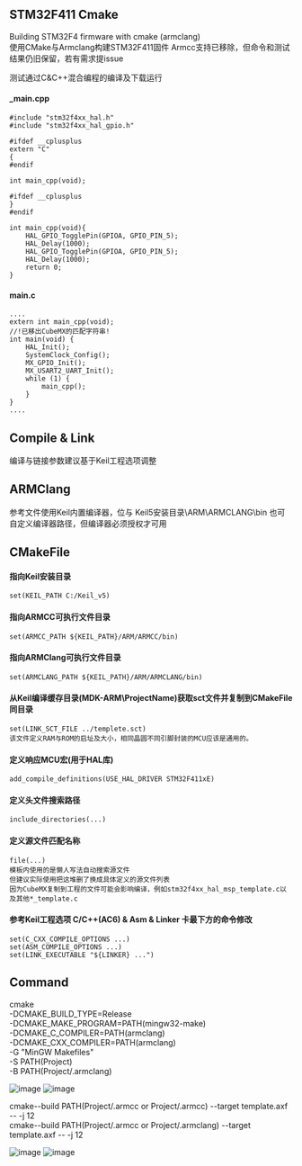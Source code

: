 ## STM32F411 Cmake
  Building STM32F4 firmware with cmake (armclang)  
  使用CMake与Armclang构建STM32F411固件
  Armcc支持已移除，但命令和测试结果仍旧保留，若有需求提issue

  测试通过C&C++混合编程的编译及下载运行
#### _main.cpp
```
#include "stm32f4xx_hal.h"
#include "stm32f4xx_hal_gpio.h"

#ifdef __cplusplus
extern "C"
{
#endif

int main_cpp(void);

#ifdef __cplusplus
}
#endif

int main_cpp(void){
	HAL_GPIO_TogglePin(GPIOA, GPIO_PIN_5);
	HAL_Delay(1000);
	HAL_GPIO_TogglePin(GPIOA, GPIO_PIN_5);
 	HAL_Delay(1000);
	return 0;
}
```
#### main.c
```
....
extern int main_cpp(void);
//!已移出CubeMX的匹配字符串!
int main(void) {
	HAL_Init();
	SystemClock_Config();
	MX_GPIO_Init();
	MX_USART2_UART_Init();
	while (1) {
		main_cpp();
	}
}
....
```
## Compile & Link
  编译与链接参数建议基于Keil工程选项调整

## ARMClang
  参考文件使用Keil内置编译器，位与 Keil5安装目录\ARM\ARMCLANG\bin
  也可自定义编译器路径，但编译器必须授权才可用

## CMakeFile
  #### 指向Keil安装目录  
  	set(KEIL_PATH C:/Keil_v5)
  #### 指向ARMCC可执行文件目录  
  	set(ARMCC_PATH ${KEIL_PATH}/ARM/ARMCC/bin)
  #### 指向ARMClang可执行文件目录  
  	set(ARMCLANG_PATH ${KEIL_PATH}/ARM/ARMCLANG/bin)
  #### 从Keil编译缓存目录(MDK-ARM\ProjectName)获取sct文件并复制到CMakeFile同目录  
  	set(LINK_SCT_FILE ../templete.sct)  
   	该文件定义RAM与ROM的启址及大小，相同晶圆不同引脚封装的MCU应该是通用的。

  #### 定义响应MCU宏(用于HAL库)   
  	add_compile_definitions(USE_HAL_DRIVER STM32F411xE)  
  #### 定义头文件搜索路径     
  	include_directories(...)  
  #### 定义源文件匹配名称  
  	file(...)  
  	模板内使用的是懒人写法自动搜索源文件   
   	但建议实际使用把这堆删了换成具体定义的源文件列表   
   	因为CubeMX复制到工程的文件可能会影响编译，例如stm32f4xx_hal_msp_template.c以及其他*_template.c   
  


  #### 参考Keil工程选项 C/C++(AC6) & Asm & Linker 卡最下方的命令修改
  	set(C_CXX_COMPILE_OPTIONS ...)   
  	set(ASM_COMPILE_OPTIONS ...)   
   	set(LINK_EXECUTABLE "${LINKER} ...")   
	
## Command

  cmake  
	  -DCMAKE_BUILD_TYPE=Release   
	  -DCMAKE_MAKE_PROGRAM=PATH(mingw32-make)  
	  -DCMAKE_C_COMPILER=PATH(armclang)   
	  -DCMAKE_CXX_COMPILER=PATH(armclang)   
	  -G "MinGW Makefiles"    
	  -S PATH(Project)     
	  -B PATH(Project/.armclang)   
	  
![image](https://user-images.githubusercontent.com/15169084/203590871-7065db98-8cc2-4a84-903f-f8d7e7f7899f.png)
![image](https://user-images.githubusercontent.com/15169084/203591378-aad1b9f2-2693-4444-b652-5aaceea8c552.png)

  cmake--build PATH(Project\/.armcc or Project/.armcc) --target template.axf -- -j 12  
  cmake--build PATH(Project/.armcc or Project/.armclang) --target template.axf -- -j 12  
  
 ![image](https://user-images.githubusercontent.com/15169084/203591960-66b48bcc-dec1-4dd7-8da9-f97714cbe749.png)
 ![image](https://user-images.githubusercontent.com/15169084/203592166-b9288700-6ca8-467a-8cd9-57afdf44edd2.png)


  
